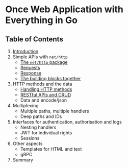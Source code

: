 # Once Web Application with Everything in Go

## Table of Contents

1. [Introduction](introduction/whoami.md)
2. Simple APIs with `net/http`
	* [The `net/http` package](nethttp/package.md)
	* [Requests](nethttp/requests.md)
	* [Response](nethttp/response.md)
	* [The building blocks together](nethttp/buildingblocks.md)
3. HTTP methods and the data
	* [Handling HTTP methods](methods/interfaces.md)
	* [RESTful APIs and CRUD](methods/crud.md)
	* Data and encode/json
4. Multiplexing
	* Multiple paths, multiple handlers
	* Deep paths and IDs
5. Interfaces for authentication, authorisation and logs
	* Nesting handlers
	* JWT for individual rights
	* Sessions
6. Other aspects
	* Templates for HTML and text
	* gRPC
7. Summary
